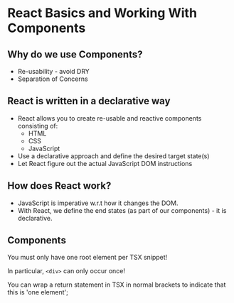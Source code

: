 # React Basics and Working With Components

## Why do we use Components?

- Re-usability - avoid DRY
- Separation of Concerns

## React is written in a declarative way

- React allows you to create re-usable and reactive components consisting of:
  - HTML
  - CSS
  - JavaScript
- Use a declarative approach and define the desired target state(s)
- Let React figure out the actual JavaScript DOM instructions

## How does React work?

- JavaScript is imperative w.r.t how it changes the DOM.
- With React, we define the end states (as part of our components) - it is declarative.

## Components

You must only have one root element per TSX snippet!

In particular, `<div>` can only occur once!

You can wrap a return statement in TSX in normal brackets to indicate that this is 'one element';
